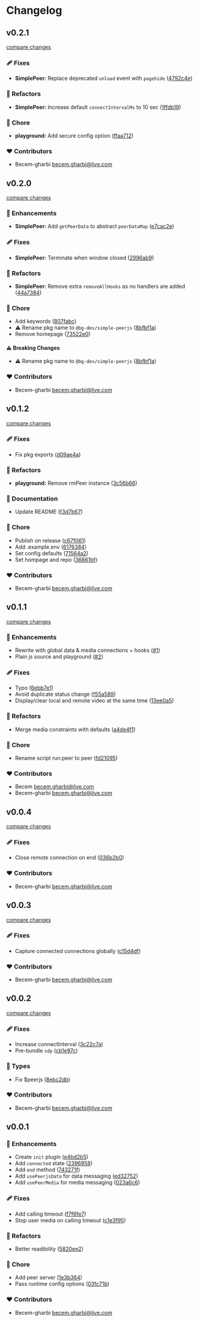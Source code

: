# Changelog


## v0.2.1

[compare changes](https://github.com/becem-gharbi/simple-peerjs/compare/v0.2.0...v0.2.1)

### 🩹 Fixes

- **SimplePeer:** Replace deprecated `unload` event with `pagehide` ([4792c4e](https://github.com/becem-gharbi/simple-peerjs/commit/4792c4e))

### 💅 Refactors

- **SimplePeer:** Increase default `connectIntervalMs` to 10 sec ([1ffdb19](https://github.com/becem-gharbi/simple-peerjs/commit/1ffdb19))

### 🏡 Chore

- **playground:** Add secure config option ([ffaa712](https://github.com/becem-gharbi/simple-peerjs/commit/ffaa712))

### ❤️ Contributors

- Becem-gharbi <becem.gharbi@live.com>

## v0.2.0

[compare changes](https://github.com/becem-gharbi/simple-peerjs/compare/v0.1.2...v0.2.0)

### 🚀 Enhancements

- **SimplePeer:** Add `getPeerData` to abstract `peerDataMap` ([e7cac2e](https://github.com/becem-gharbi/simple-peerjs/commit/e7cac2e))

### 🩹 Fixes

- **SimplePeer:** Terminate when window closed ([2996ab9](https://github.com/becem-gharbi/simple-peerjs/commit/2996ab9))

### 💅 Refactors

- **SimplePeer:** Remove extra `removeAllHooks` as no handlers are added ([44a7384](https://github.com/becem-gharbi/simple-peerjs/commit/44a7384))

### 🏡 Chore

- Add keywords ([807fabc](https://github.com/becem-gharbi/simple-peerjs/commit/807fabc))
- ⚠️  Rename pkg name to `@bg-dev/simple-peerjs` ([8bfbf1a](https://github.com/becem-gharbi/simple-peerjs/commit/8bfbf1a))
- Remove homepage ([73522e0](https://github.com/becem-gharbi/simple-peerjs/commit/73522e0))

#### ⚠️ Breaking Changes

- ⚠️  Rename pkg name to `@bg-dev/simple-peerjs` ([8bfbf1a](https://github.com/becem-gharbi/simple-peerjs/commit/8bfbf1a))

### ❤️ Contributors

- Becem-gharbi <becem.gharbi@live.com>

## v0.1.2

[compare changes](https://github.com/becem-gharbi/simpler-peerjs/compare/v0.1.1...v0.1.2)

### 🩹 Fixes

- Fix pkg exports ([d09ae4a](https://github.com/becem-gharbi/simpler-peerjs/commit/d09ae4a))

### 💅 Refactors

- **playground:** Remove rmPeer instance ([3c56b66](https://github.com/becem-gharbi/simpler-peerjs/commit/3c56b66))

### 📖 Documentation

- Update README ([f3d7b67](https://github.com/becem-gharbi/simpler-peerjs/commit/f3d7b67))

### 🏡 Chore

- Publish on release ([c67f061](https://github.com/becem-gharbi/simpler-peerjs/commit/c67f061))
- Add .example.env ([6176384](https://github.com/becem-gharbi/simpler-peerjs/commit/6176384))
- Set config defaults ([71564a2](https://github.com/becem-gharbi/simpler-peerjs/commit/71564a2))
- Set hompage and repo ([36861bf](https://github.com/becem-gharbi/simpler-peerjs/commit/36861bf))

### ❤️ Contributors

- Becem-gharbi <becem.gharbi@live.com>

## v0.1.1

[compare changes](https://github.com/becem-gharbi/simpler-peerjs/compare/v0.0.4...v0.1.1)

### 🚀 Enhancements

- Rewrite with global data & media connections + hooks ([#1](https://github.com/becem-gharbi/simpler-peerjs/pull/1))
- Plain js source and playground ([#2](https://github.com/becem-gharbi/simpler-peerjs/pull/2))

### 🩹 Fixes

- Typo ([6ebb7e1](https://github.com/becem-gharbi/simpler-peerjs/commit/6ebb7e1))
- Avoid duplicate status change ([f55a589](https://github.com/becem-gharbi/simpler-peerjs/commit/f55a589))
- Display/clear local and remote video at the same time ([13ee0a5](https://github.com/becem-gharbi/simpler-peerjs/commit/13ee0a5))

### 💅 Refactors

- Merge media constraints with defaults ([a4de4f1](https://github.com/becem-gharbi/simpler-peerjs/commit/a4de4f1))

### 🏡 Chore

- Rename script run:peer to peer ([fd21095](https://github.com/becem-gharbi/simpler-peerjs/commit/fd21095))

### ❤️ Contributors

- Becem <becem.gharbi@live.com>
- Becem-gharbi <becem.gharbi@live.com>

## v0.0.4

[compare changes](https://github.com/becem-gharbi/nuxt-peerjs/compare/v0.0.3...v0.0.4)

### 🩹 Fixes

- Close remote connection on end ([036b2b0](https://github.com/becem-gharbi/nuxt-peerjs/commit/036b2b0))

### ❤️ Contributors

- Becem-gharbi <becem.gharbi@live.com>

## v0.0.3

[compare changes](https://github.com/becem-gharbi/nuxt-peerjs/compare/v0.0.2...v0.0.3)

### 🩹 Fixes

- Capture connected connections globally ([c15d4df](https://github.com/becem-gharbi/nuxt-peerjs/commit/c15d4df))

### ❤️ Contributors

- Becem-gharbi <becem.gharbi@live.com>

## v0.0.2

[compare changes](https://github.com/becem-gharbi/nuxt-peerjs/compare/v0.0.1...v0.0.2)

### 🩹 Fixes

- Increase connectInterval ([3c22c7a](https://github.com/becem-gharbi/nuxt-peerjs/commit/3c22c7a))
- Pre-bundle `sdp` ([cb1e97c](https://github.com/becem-gharbi/nuxt-peerjs/commit/cb1e97c))

### 🌊 Types

- Fix $peerjs ([8ebc2db](https://github.com/becem-gharbi/nuxt-peerjs/commit/8ebc2db))

### ❤️ Contributors

- Becem-gharbi <becem.gharbi@live.com>

## v0.0.1


### 🚀 Enhancements

- Create `init` plugin ([e4bd2b5](https://github.com/becem-gharbi/nuxt-peerjs/commit/e4bd2b5))
- Add `connected` state ([2396958](https://github.com/becem-gharbi/nuxt-peerjs/commit/2396958))
- Add `end` method ([743271f](https://github.com/becem-gharbi/nuxt-peerjs/commit/743271f))
- Add `usePeerjsData` for data messaging ([ed32752](https://github.com/becem-gharbi/nuxt-peerjs/commit/ed32752))
- Add `usePeerMedia` for media messaging ([023a6c6](https://github.com/becem-gharbi/nuxt-peerjs/commit/023a6c6))

### 🩹 Fixes

- Add calling timeout ([f7f6fe7](https://github.com/becem-gharbi/nuxt-peerjs/commit/f7f6fe7))
- Stop user media on calling timeout ([c1e3f95](https://github.com/becem-gharbi/nuxt-peerjs/commit/c1e3f95))

### 💅 Refactors

- Better readibility ([5820ee2](https://github.com/becem-gharbi/nuxt-peerjs/commit/5820ee2))

### 🏡 Chore

- Add peer server ([1e3b364](https://github.com/becem-gharbi/nuxt-peerjs/commit/1e3b364))
- Pass runtime  config options ([03fc71b](https://github.com/becem-gharbi/nuxt-peerjs/commit/03fc71b))

### ❤️ Contributors

- Becem-gharbi <becem.gharbi@live.com>


